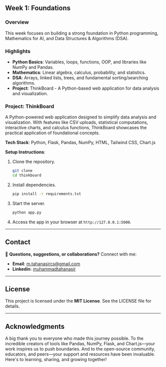 ## Week 1: Foundations  

### Overview  
This week focuses on building a strong foundation in Python programming, Mathematics for AI, and Data Structures & Algorithms (DSA).

### Highlights  
- **Python Basics**: Variables, loops, functions, OOP, and libraries like NumPy and Pandas.  
- **Mathematics**: Linear algebra, calculus, probability, and statistics.  
- **DSA**: Arrays, linked lists, trees, and fundamental sorting/searching algorithms.  
- **Project**: ThinkBoard - A Python-based web application for data analysis and visualization.  

### Project: ThinkBoard  

A Python-powered web application designed to simplify data analysis and visualization. With features like CSV uploads, statistical computations, interactive charts, and calculus functions, ThinkBoard showcases the practical application of foundational concepts.  

**Tech Stack**: Python, Flask, Pandas, NumPy, HTML, Tailwind CSS, Chart.js  

**Setup Instructions**:  
1. Clone the repository.  
   ```bash
   git clone 
   cd thinkboard
   ```
2. Install dependencies.  
   ```bash
   pip install -r requirements.txt
   ```
3. Start the server.  
   ```bash
   python app.py
   ```
4. Access the app in your browser at `http://127.0.0.1:5000`.  

---

## Contact  

💬 **Questions, suggestions, or collaborations?** Connect with me:  
- **Email**: m.tahanasircs@gmail.com  
- **Linkedin**: [muhammadtahanasir](https://www.linkedin.com/in/muhammadtahanasir/)  

---

## License  

This project is licensed under the **MIT License**. See the LICENSE file for details.  

---

## Acknowledgments  

A big thank you to everyone who made this journey possible. To the incredible creators of tools like Pandas, NumPy, Flask, and Chart.js—your work inspires us to push boundaries. And to the open-source community, educators, and peers—your support and resources have been invaluable. Here's to learning, sharing, and growing together!  
